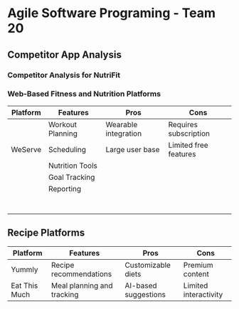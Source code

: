 # Agile Software Programing - Team 20

## Competitor App Analysis 


### Competitor Analysis for NutriFit

### Web-Based Fitness and Nutrition Platforms
| Platform | Features         | Pros                 | Cons                  |
|----------|------------------|----------------------|-----------------------|
|          | Workout Planning | Wearable integration | Requires subscription |
| WeServe  | Scheduling       | Large user base      | Limited free features |
|          | Nutrition Tools  |                      |                       |
|          | Goal Tracking    |                      |                       |
|          | Reporting        |                      |                       |
|          |                  |                      |                       |
|          |                  |                      |                       |
|          |                  |                      |                       |
|          |                  |                      |                       |
|          |                  |                      |                       |
|          |                  |                      |                       |
|          |                  |                      |                       |


## Recipe Platforms
| Platform      | Features                   | Pros                 | Cons                  |
|---------------|----------------------------|----------------------|-----------------------|
| Yummly        | Recipe recommendations     | Customizable diets   | Premium content       |
| Eat This Much | Meal planning and tracking | AI-based suggestions | Limited interactivity |
